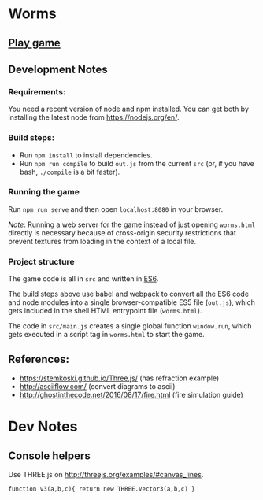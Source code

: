 # Worms

## [Play game](http://ghedsouza.github.io/worms-web/worms.html)

## Development Notes

### Requirements:

You need a recent version of node and npm installed.
You can get both by installing the latest node from https://nodejs.org/en/.

### Build steps:

- Run `npm install` to install dependencies.
- Run `npm run compile` to build `out.js` from the current `src`
  (or, if you have bash, `./compile` is a bit faster).

### Running the game

Run `npm run serve` and then open `localhost:8080` in your browser.

*Note*: Running a web server for the game instead of just opening `worms.html`
directly is necessary because of cross-origin security restrictions that prevent
textures from loading in the context of a local file.


### Project structure

The game code is all in `src` and written in
[ES6](http://www.ecma-international.org/ecma-262/6.0/ECMA-262.pdf).

The build steps above use babel and webpack to convert all the ES6 code and
node modules into a single browser-compatible ES5 file (`out.js`),
which gets included in the shell HTML entrypoint file (`worms.html`).

The code in `src/main.js` creates a single global function `window.run`,
which gets executed in a script tag in `worms.html` to start the game.

## References:

- https://stemkoski.github.io/Three.js/ (has refraction example)
- http://asciiflow.com/ (convert diagrams to ascii)
- http://ghostinthecode.net/2016/08/17/fire.html (fire simulation guide)

# Dev Notes

## Console helpers
Use THREE.js on http://threejs.org/examples/#canvas_lines.

```
function v3(a,b,c){ return new THREE.Vector3(a,b,c) }
```
